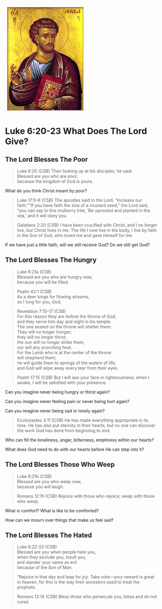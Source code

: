 <img class="intro-right" src="../images/art-luke.jpg">

# Luke 6:20-23 What Does The Lord Give?

<!-- toc -->

## The Lord Blesses The Poor

>Luke 6:20 (CSB) Then looking up at his disciples, he said:  
>Blessed are you who are poor,  
>because the kingdom of God is yours.

What do you think Christ meant by poor?

>Luke 17:5–6 (CSB) The apostles said to the Lord, “Increase our faith.”“If you have faith the size of a mustard seed,” the Lord said, “you can say to this mulberry tree, ‘Be uprooted and planted in the sea,’ and it will obey you.

>Galatians 2:20 (CSB) I have been crucified with Christ, and I no longer live, but Christ lives in me. The life I now live in the body, I live by faith in the Son of God, who loved me and gave himself for me.

If we have just a little faith, will we still receive God? Do we still get God?

## The Lord Blesses The Hungry

>Luke 6:21a (CSB)  
>Blessed are you who are hungry now,  
>because you will be filled.

>Psalm 42:1 (CSB)  
>As a deer longs for flowing streams,  
>so I long for you, God.

>Revelation 7:15–17 (CSB)  
>For this reason they are before the throne of God,  
>and they serve him day and night in his temple.  
>The one seated on the throne will shelter them:  
>They will no longer hunger;  
>they will no longer thirst;  
>the sun will no longer strike them,  
>nor will any scorching heat.  
>For the Lamb who is at the center of the throne  
>will shepherd them;  
>he will guide them to springs of the waters of life,  
>and God will wipe away every tear from their eyes.

>Psalm 17:15 (CSB) But I will see your face in righteousness; when I awake, I will be satisfied with your presence.

Can you imagine never being hungry or thirst again?

Can you imagine never feeling pain or never being hurt again?

Can you imagine never being sad or lonely again?

>Ecclesiastes 3:11 (CSB) He has made everything appropriate in its time. He has also put eternity in their hearts, but no one can discover the work God has done from beginning to end.

Who can fill the loneliness, anger, bitterness, emptiness within our hearts?

What does God need to do with our hearts before He can step into it?

## The Lord Blesses Those Who Weep

>Luke 6:21b (CSB)  
>Blessed are you who weep now,  
>because you will laugh.

>Romans 12:15 (CSB) Rejoice with those who rejoice; weep with those who weep.

What is comfort? What is like to be comforted?

How can we mourn over things that make us feel sad?

## The Lord Blesses The Hated

>Luke 6:22-23 (CSB)  
>Blessed are you when people hate you,  
>when they exclude you, insult you,  
>and slander your name as evil  
>because of the Son of Man.
>
>“Rejoice in that day and leap for joy. Take note—your reward is great in heaven, for this is the way their ancestors used to treat the prophets.

>Romans 12:14 (CSB) Bless those who persecute you; bless and do not curse.
